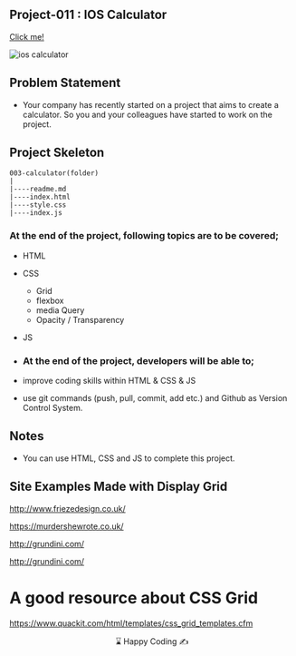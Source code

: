 ## Project-011 : IOS Calculator

[Click me!]( https://kaplanh.github.io/IOS-Calculator/)

![ios calculator](https://user-images.githubusercontent.com/101884444/173544652-c192d901-a7d7-46cc-9aa4-f5ae56e490e3.gif)


## Problem Statement

- Your company has recently started on a project that aims to create a calculator. So you and your colleagues have started to work on the project.


## Project Skeleton 

```
003-calculator(folder)
|
|----readme.md                 
|----index.html  
|----style.css   
|----index.js

```

### At the end of the project, following topics are to be covered;

- HTML 

- CSS
  - Grid
  - flexbox
  - media Query
  - Opacity / Transparency

- JS

- ### At the end of the project, developers will be able to;

- improve coding skills within HTML & CSS & JS

- use git commands (push, pull, commit, add etc.) and Github as Version Control System.


## Notes

-   You can use HTML, CSS and JS to complete this project.

  
## Site Examples Made with Display Grid

http://www.friezedesign.co.uk/

https://murdershewrote.co.uk/

http://grundini.com/

http://grundini.com/

# A good resource about CSS Grid

https://www.quackit.com/html/templates/css_grid_templates.cfm


<center style="text-align:'center'"> ⌛ Happy Coding  ✍ </center>

